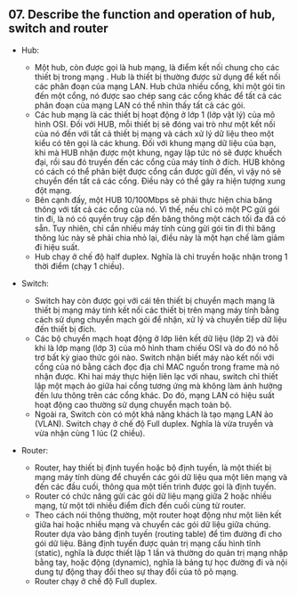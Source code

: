 ## 07. Describe the function and operation of hub, switch and router

- Hub:
	- Một hub, còn được gọi là hub mạng, là điểm kết nối chung cho các thiết bị trong mạng . Hub là thiết bị thường được sử dụng để kết nối các phân đoạn của mạng LAN. Hub chứa nhiều cổng, khi một gói tin đến một cổng, nó được sao chép sang các cổng khác để tất cả các phân đoạn của mạng LAN có thể nhìn thấy tất cả các gói.
	- Các hub mạng là các thiết bị hoạt động ở lớp 1 (lớp vật lý) của mô hình OSI. Đối với HUB, mỗi thiết bị sẽ đóng vai trò như một kết nối của nó đến với tất cả thiết bị mạng và cách xử lý dữ liệu theo một kiểu có tên gọi là các khung. Đối với khung mạng dữ liệu của bạn, khi mà HUB nhận được một khung, ngay lập tức nó sẽ được khuếch đại, rồi sau đó truyền đến các cổng của máy tính ở đích. HUB không có cách có thể phân biệt được cổng cần được gửi đến, vì vậy nó sẽ chuyển đến tất cả các cổng. Điều này có thể gây ra hiện tượng xung đột mạng.
	- Bên cạnh đấy, một HUB 10/100Mbps sẽ phải thực hiện chia băng thông với tất cả các cổng của nó. Vì thế, nếu chỉ có một PC gửi gói tin đi, là nó có quyền truy cập đến băng thông một cách tối đa đã có sẵn. Tuy nhiên, chỉ cần nhiều máy tính cùng gửi gói tin đi thì băng thông lúc này sẽ phải chia nhỏ lại, điều này là một hạn chế làm giảm đi hiệu suất.
	- Hub chạy ở chế độ half duplex. Nghĩa là chỉ truyền hoặc nhận trong 1 thời điểm (chạy 1 chiều).

- Switch:
	- Switch hay còn được gọi với cái tên thiết bị chuyển mạch mạng là thiết bị mạng máy tính kết nối các thiết bị trên mạng máy tính bằng cách sử dụng chuyển mạch gói để nhận, xử lý và chuyển tiếp dữ liệu đến thiết bị đích.
	- Các bộ chuyển mạch hoạt động ở lớp liên kết dữ liệu (lớp 2) và đôi khi là lớp mạng (lớp 3) của mô hình tham chiếu OSI và do đó nó hỗ trợ bất kỳ giao thức gói nào. Switch nhận biết máy nào kết nối với cổng của nó bằng cách đọc địa chỉ MAC nguồn trong frame mà nó nhận được. Khi hai máy thực hiện liên lạc với nhau, switch chỉ thiết lập một mạch ảo giữa hai cổng tương ứng mà không làm ảnh hưởng đến lưu thông trên các cổng khác. Do đó, mạng LAN có hiệu suất hoạt động cao thường sử dụng chuyển mạch toàn bộ.
	- Ngoài ra, Switch còn có một khả năng khách là tạo mạng LAN ảo (VLAN). Switch chạy ở chế độ Full duplex. Nghĩa là vừa truyền và vừa nhận cùng 1 lúc (2 chiều).

- Router:
	- Router, hay thiết bị định tuyến hoặc bộ định tuyến, là một thiết bị mạng máy tính dùng để chuyển các gói dữ liệu qua một liên mạng và đến các đầu cuối, thông qua một tiến trình được gọi là định tuyến.
	- Router có chức năng gửi các gói dữ liệu mạng giữa 2 hoặc nhiều mạng, từ một tới nhiều điểm đích đến cuối cùng từ router.
	- Theo cách nói thông thường, một router hoạt động như một liên kết giữa hai hoặc nhiều mạng và chuyển các gói dữ liệu giữa chúng. Router dựa vào bảng định tuyến (routing table) để tìm đường đi cho gói dữ liệu. Bảng định tuyến được quản trị mạng cấu hình tĩnh (static), nghĩa là được thiết lập 1 lần và thường do quản trị mạng nhập bằng tay, hoặc động (dynamic), nghĩa là bảng tự học đường đi và nội dung tự động thay đổi theo sự thay đổi của tô pô mạng.
	- Router chạy ở chế độ Full duplex.